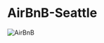 # AirBnB-Seattle
![ AirBnB](https://productcharles.com/wp-content/uploads/2015/11/airbnb_logo_detail.png)
